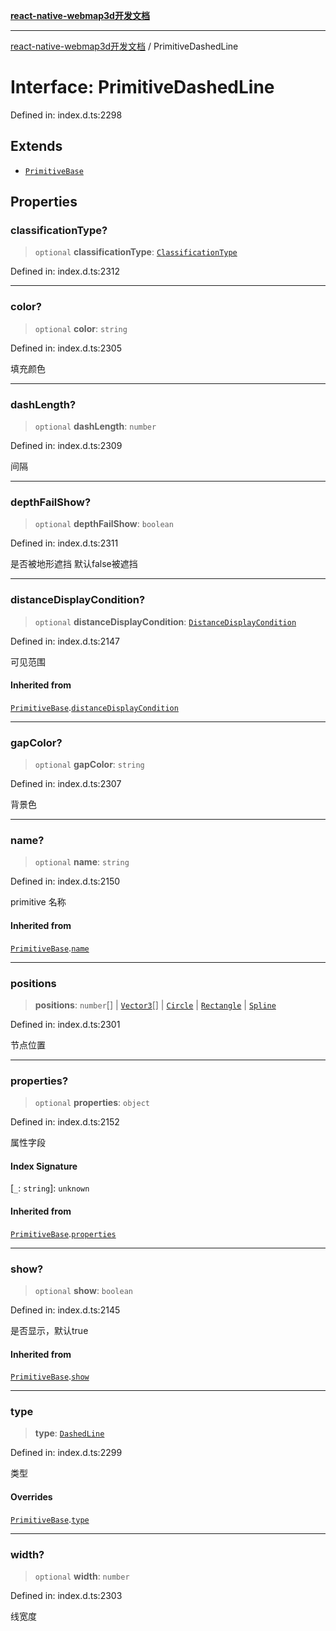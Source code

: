 [**react-native-webmap3d开发文档**](../README.md)

***

[react-native-webmap3d开发文档](../globals.md) / PrimitiveDashedLine

# Interface: PrimitiveDashedLine

Defined in: index.d.ts:2298

## Extends

- [`PrimitiveBase`](PrimitiveBase.md)

## Properties

### classificationType?

> `optional` **classificationType**: [`ClassificationType`](../enumerations/ClassificationType.md)

Defined in: index.d.ts:2312

***

### color?

> `optional` **color**: `string`

Defined in: index.d.ts:2305

填充颜色

***

### dashLength?

> `optional` **dashLength**: `number`

Defined in: index.d.ts:2309

间隔

***

### depthFailShow?

> `optional` **depthFailShow**: `boolean`

Defined in: index.d.ts:2311

是否被地形遮挡 默认false被遮挡

***

### distanceDisplayCondition?

> `optional` **distanceDisplayCondition**: [`DistanceDisplayCondition`](DistanceDisplayCondition.md)

Defined in: index.d.ts:2147

可见范围

#### Inherited from

[`PrimitiveBase`](PrimitiveBase.md).[`distanceDisplayCondition`](PrimitiveBase.md#distancedisplaycondition)

***

### gapColor?

> `optional` **gapColor**: `string`

Defined in: index.d.ts:2307

背景色

***

### name?

> `optional` **name**: `string`

Defined in: index.d.ts:2150

primitive 名称

#### Inherited from

[`PrimitiveBase`](PrimitiveBase.md).[`name`](PrimitiveBase.md#name)

***

### positions

> **positions**: `number`[] \| [`Vector3`](Vector3.md)[] \| [`Circle`](Circle.md) \| [`Rectangle`](Rectangle.md) \| [`Spline`](Spline.md)

Defined in: index.d.ts:2301

节点位置

***

### properties?

> `optional` **properties**: `object`

Defined in: index.d.ts:2152

属性字段

#### Index Signature

\[`_`: `string`\]: `unknown`

#### Inherited from

[`PrimitiveBase`](PrimitiveBase.md).[`properties`](PrimitiveBase.md#properties)

***

### show?

> `optional` **show**: `boolean`

Defined in: index.d.ts:2145

是否显示，默认true

#### Inherited from

[`PrimitiveBase`](PrimitiveBase.md).[`show`](PrimitiveBase.md#show)

***

### type

> **type**: [`DashedLine`](../enumerations/PrimitiveType.md#dashedline)

Defined in: index.d.ts:2299

类型

#### Overrides

[`PrimitiveBase`](PrimitiveBase.md).[`type`](PrimitiveBase.md#type)

***

### width?

> `optional` **width**: `number`

Defined in: index.d.ts:2303

线宽度

